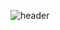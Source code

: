 ![header](https://capsule-render.vercel.app/api?type=Waving&color=0:FFC0CB,100:FF69B4&text=&fontAlign=30&fontSize=30&desc=Use%20theme&descAlign=60&descAlignY=50&theme=radical)



